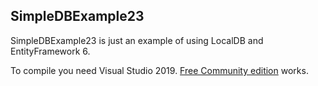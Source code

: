 ## SimpleDBExample23

SimpleDBExample23 is just an example of using LocalDB and EntityFramework 6.

To compile you need Visual Studio 2019. [Free Community edition](https://www.visualstudio.com/vs/community/) works.
